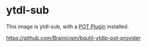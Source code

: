 # ytdl-sub

This image is ytdl-sub, with a [POT Plugin](https://github.com/yt-dlp/yt-dlp/wiki/PO-Token-Guide) installed.

https://github.com/Brainicism/bgutil-ytdlp-pot-provider

